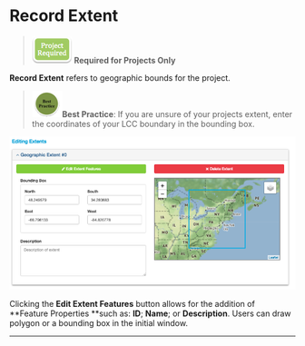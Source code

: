 # Record Extent

> ![](/assets/project_required_small.png) **Required for Projects Only**

**Record Extent** refers to geographic bounds for the project.

> ![](/assets/best_practice_small.png)**Best Practice**: If you are unsure of your projects extent, enter the coordinates of your LCC boundary in the bounding box.

![](/assets/ExtentScreenshot.png)

Clicking the **Edit Extent Features** button allows for the addition of **Feature Properties **such as: **ID**; **Name**; or **Description**. Users can draw polygon or a bounding box in the initial window.

---




